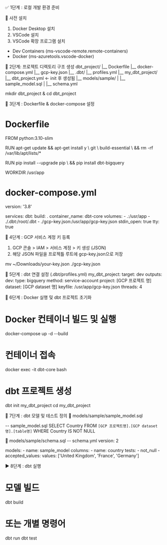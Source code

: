 ✅ 1단계 : 로컬 개발 환경 준비

🧩 사전 설치
1. Docker Desktop 설치
2. VSCode 설치 
3. VSCode 확장 프로그램 설치 
- Dev Containers (ms-vscode-remote.remote-containers)
- Docker (ms-azuretools.vscode-docker)

📂 2단계: 프로젝트 디렉토리 구조 생성
dbt_project/
|__ Dockerfile
|__ docker-compose.yml
|__ gcp-key.json
|__ .dbt/
    |__ profiles.yml
|__ my_dbt_project/
    |__ dbt_project.yml     ← init 후 생성됨
    |__ models/sample/
    |   |__ sample_model.sql
    |    |__ schema.yml

mkdir dbt_project & cd dbt_project

🐳 3단계 : Dockerfile & docker-compose 설정

# Dockerfile

FROM python:3.10-slim

RUN apt-get update && apt-get install y \  <!-- 최신 패키지 정보 업데이트 -->
    git \   <!-- 필요한 패키지 설치 -->
    build-essential \  <!-- 파이썬 패키지 설치 시 필요한 컴파일러 도구 세트 -->
    && rm -rf /var/lib/apt/lists/*  <!-- 캐시 정리 -->

RUN pip install --upgrade pip \  <!-- pip 최신화 -->
    && pip install dbt-bigquery  <!-- dbt-bigquery 설치 -->

WORKDIR /usr/app

# docker-compose.yml

version: '3.8'

services:
    dbt:
        build: .
        container_name: dbt-core
        volumes:
            - .:/usr/app
            - ./.dbt:/root/.dbt
            - ./gcp-key.json:/usr/app/gcp-key.json
        stdin_open: true
        tty: true

🔑 4단계 : GCP 서비스 계정 키 등록
1. GCP 콘솔 > IAM > 서비스 계정 > 키 생성 (JSON)
2. 해당 JSON 파일을 프로젝틀 루트에 gcp-key.json으로 저장 

mv ~/Downloads/your-key.json ./gcp-key.json

🧩 5단계 : dbt 연결 설정 (.dbt/profiles.yml)
my_dbt_project:
    target: dev
    outputs: 
        dev:
            type: bigquery
            method: service-account
            project: [GCP 프로젝트 명]
            dataset: [GCP dataset 명]
            keyfile: /usr/app/gcp-key.json
            threads: 4

🧱 6단계 : Docker 실행 및 dbt 프로젝트 초기화 

# Docker 컨테이너 빌드 및 실행 
docker-compose up -d --build

# 컨테이너 접속
docker exec -it dbt-core bash

# dbt 프로젝트 생성 
dbt init my_dbt_project
cd my_dbt_project

🧪 7단계 : dbt 모델 및 테스트 정의
📄 models/sample/sample_model.sql

-- sample_model.sql
SELECT 
    Country
FROM `[GCP 프로젝트명].[GCP dataset명].[table명]`
WHERE Country IS NOT NULL

📄 models/sample/schema.sql
-- schema.yml
version: 2

models:
    - name: sample_model
      columns:
        - name: country
          tests:
            - not_null
            - accepted_values:
                values: ['United Kingdom', 'France', 'Germany']

▶️ 8단계 : dbt 실행
# 모델 빌드 
dbt build

# 또는 개별 명령어 
dbt run
dbt test
